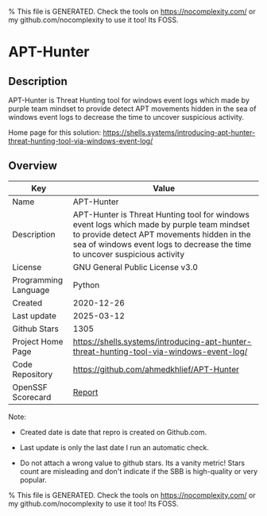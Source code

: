 
% This file is GENERATED. Check the tools on https://nocomplexity.com/ or my github.com/nocomplexity to use it too! Its FOSS. 

# APT-Hunter

## Description 

APT-Hunter is Threat Hunting tool for windows event logs which made by purple team mindset to provide detect APT movements hidden in the sea of windows event logs to decrease the time to uncover suspicious activity. 

Home page for this solution: https://shells.systems/introducing-apt-hunter-threat-hunting-tool-via-windows-event-log/ 

## Overview 

| Key | Value |
| --- | --- |
| Name | APT-Hunter |
| Description | APT-Hunter is Threat Hunting tool for windows event logs which made by purple team mindset to provide detect APT movements hidden in the sea of windows event logs to decrease the time to uncover suspicious activity |
| License | GNU General Public License v3.0 |
| Programming Language | Python |
| Created | 2020-12-26 |
| Last update | 2025-03-12 |
| Github Stars | 1305 |
| Project Home Page | https://shells.systems/introducing-apt-hunter-threat-hunting-tool-via-windows-event-log/ |
| Code Repository | https://github.com/ahmedkhlief/APT-Hunter |
| OpenSSF Scorecard | [Report](https://securityscorecards.dev/viewer/?uri=github.com/ahmedkhlief/APT-Hunter) |

Note:
 - Created date is date that repro is created on Github.com. 

- Last update is only the last date I run an automatic check. 

- Do not attach a wrong value to github stars. Its a vanity metric! Stars count are misleading and 
don't indicate if the SBB is high-quality or very popular.

% This file is GENERATED. Check the tools on https://nocomplexity.com/ or my github.com/nocomplexity to use it too! Its FOSS. 

